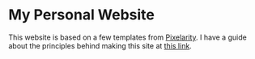 # My Personal Website
This website is based on a few templates from [Pixelarity](https://pixelarity.com). I have a guide about the principles behind making this site at [this link](https://sheppard.page/about-website).

